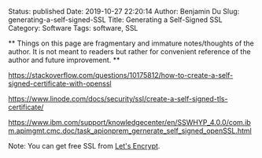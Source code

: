 Status: published
Date: 2019-10-27 22:20:14
Author: Benjamin Du
Slug: generating-a-self-signed-SSL
Title: Generating a Self-Signed SSL
Category: Software
Tags: software, SSL

**
Things on this page are fragmentary and immature notes/thoughts of the author.
It is not meant to readers but rather for convenient reference of the author and future improvement.
**


https://stackoverflow.com/questions/10175812/how-to-create-a-self-signed-certificate-with-openssl

https://www.linode.com/docs/security/ssl/create-a-self-signed-tls-certificate/

https://www.ibm.com/support/knowledgecenter/en/SSWHYP_4.0.0/com.ibm.apimgmt.cmc.doc/task_apionprem_gernerate_self_signed_openSSL.html

Note: You can get free SSL from [Let's Encrypt](https://letsencrypt.org/).
